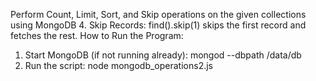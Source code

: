 Perform Count, Limit, Sort, and Skip operations on the given collections using MongoDB
4. Skip Records: find().skip(1) skips the first record and fetches the rest.
How to Run the Program:
1. Start MongoDB (if not running already):
mongod --dbpath /data/db
2. Run the script:
node mongodb_operations2.js
